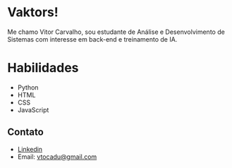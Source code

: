 # Vaktors!
Me chamo Vitor Carvalho, sou estudante de Análise e Desenvolvimento de Sistemas com interesse em back-end e treinamento de IA.



# Habilidades

 - Python
 - HTML
 - CSS
 - JavaScript

## Contato

 - [Linkedin](https://www.linkedin.com/in/vitor-carvalho-dutra-465aa1313/)
 - Email: vtocadu@gmail.com